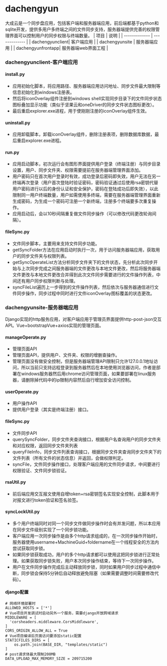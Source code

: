 # dachengyun
大成云是一个同步盘应用，包括客户端和服务器端应用，前后端都基于python和sqlite开发，提供多用户多终端之间的文件同步支持，服务器端提供完善的权限管理界面可以控制用户的同步权限与终端数量。
| 项目        | 说明   |
| ------------- | ------------- |
| dachengyunclient| 客户端应用 |
| dachengyunsite | 服务器端应用 |
| dachengyunfrontapp| 服务器端web界面工程 |

### dachengyunclient-客户端应用
#### install.py
* 应用初始化脚本，将应用路径、服务器端应用访问地址、同步文件最大限制等信息初始化到windows注册表。<br>
* 然后将iconOverlay组件注册到windows shell实现同步目录下的文件同步状态图标叠加显示功能（类似于坚果云和oneDriver的同步文件状态图标更改）。
* 最后重启explorer.exe进程，用于使刚刚注册的iconOverlay组件生效。
#### uninstall.py
* 应用卸载脚本，卸载iconOverlay组件，删除注册表项，删除数据库数据，最后重启explorer.exe进程。
#### run.py
* 应用启动脚本，初次运行会有图形界面提供用户登录（终端注册）与同步目录设置，用户、同步文件夹、权限需要提前在服务器端管理界面添加。
* 用户密码只在首次用户登录时有效，成功登录后密码即失效，用户无法在另一终端再次登录（用户首次登陆时验证密码，密码验证通过后使用rsa密钥代替用户密码进行以后的身份认证和安全保护，密码在登陆成功后即失效），以此限制同一用户终端数量，用户如需使用多终端，需要在服务器端管理界面重新生成密码，为生成一个密码可注册一个新终端，注册多个终端要多次重复操作。
* 应用启动后，会以10秒间隔重复做文件同步操作（可以修改代码更改轮询间隔）。
#### fileSync.py
* 文件同步脚本，主要用来支持文件同步功能。
* getSyncFolder方法在应用启动时执行一次，用于访问服务器端应用，获取用户的同步文件夹与权限列表。
* getSyncOperateList方法分析同步文件夹下的文件状态，先分析此次同步开始与上次同步完成之间服务器端的文件更改与本地文件更改，然后将服务器端文件更改与本地文件更改合并得到此次文件同步需要进行的文件操作列表，中间还有用户同步权限判断与处理。
* syncFileList遍历上一步得到的文件操作列表，然后依次与服务器通信进行文件同步操作，同步过程中同时进行文件iconOverlay图标覆盖的状态更改。
### dachengyunsite-服务器端应用
Django实现的http服务应用，对客户端应用于管理员界面提供http-post-json交互API。Vue+bootstrapVue+axios实现的管理页面。
#### manageOperate.py
* 管理页面API
* 管理页面API，提供用户、文件夹、权限的增删查操作。
* 管理页面没有做安全控制，但是服务器端管理API限制只允许127.0.0.1地址访问，所以当前只支持远程登录到服务器然后在本地使用浏览器访问，作者是部署在windows服务器然后用chrome访问管理页面，如果要部署在linux服务器，请删除掉代码中的ip限制内容然后自行增加安全访问控制。
#### userOperate.py
* 用户操作API
* 提供用户登录（其实是终端注册）接口。
#### fileSync.py
* 文件同步API
* querySyncFolder，同步文件夹查询接口，根据用户名查询用户的同步文件夹和对应权限，返回同步文件夹列表
* queryFileInfo，同步文件列表查询接口，根据同步文件夹查询同步文件夹下的文件列表（所有文件的状态信息）并返回，会做权限判定。
* syncFile，文件同步操作接口，处理客户端应用的文件同步请求，中间要进行权限验证、文件同步锁验证。
#### rsaUtil.py
* 前后端应用交互报文使用自增token+rsa密钥签名实现安全控制，此脚本用于对报文进行token验证和签名验签。
#### syncLockUtil.py
* 多个用户终端同时对同一个同步文件做同步操作时会有并发问题，所以本应用在同步文件级别实现了一个同步锁功能。
* 客户端应用一次同步操作是由多个http请求组成的，在一次同步操作开始时，服务器使用username+MachineGuid+foldername在一个线程安全的方法内尝试获取同步锁。
* 如果同步锁获取成功，用户的多个http请求都可以使用这把同步锁进行正常处理。如果获取同步锁失败，用户本次同步操作结束，等待下一次同步操作。
* 用户在文件同步操作完成后主动释放同步锁，同时如果用户同步过程中通信中断，同步锁会保持5分钟后自动释放避免阻塞（如果需要调整时间需要修改代码）。
#### django配置
```
# 网络环境部署时
ALLOWED_HOSTS = ['*']
# Vue项目开发调试时启动另外一个服务，需要django开放跨域请求
MIDDLEWARE = [
  'corsheaders.middleware.CorsMiddleware',
]
CORS_ORIGIN_ALLOW_ALL = True
# Vue项目编译后页面访问要添加static配置
STATICFILES_DIRS = [
    os.path.join(BASE_DIR, "templates/static")
]
# post请求体最大限制200MB
DATA_UPLOAD_MAX_MEMORY_SIZE = 209715200
```
